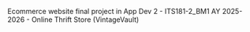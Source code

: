 Ecommerce website final project in App Dev 2 - ITS181-2_BM1 AY 2025-2026 - Online Thrift Store (VintageVault)
